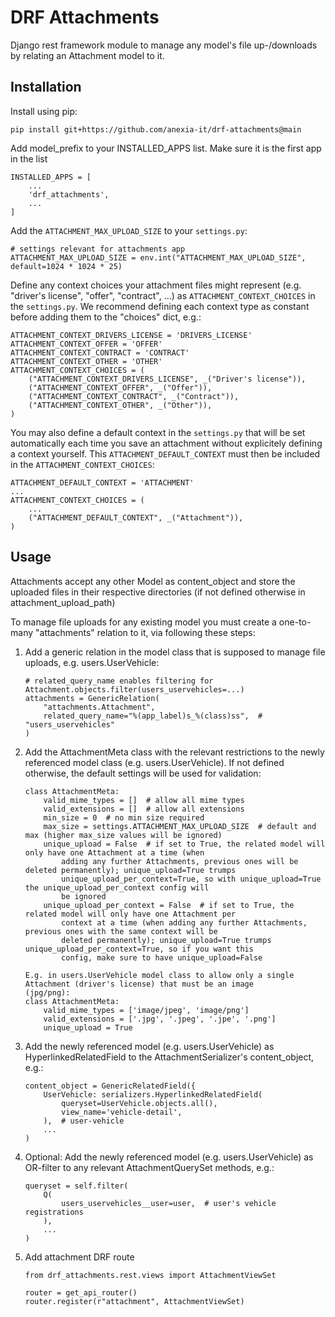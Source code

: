 # DRF Attachments

Django rest framework module to manage any model's file up-/downloads by relating an Attachment model to it.

## Installation

Install using pip:

```
pip install git+https://github.com/anexia-it/drf-attachments@main
```

Add model_prefix to your INSTALLED_APPS list. Make sure it is the first app in the list

```
INSTALLED_APPS = [
    ...
    'drf_attachments',
    ...
]
```

Add the `ATTACHMENT_MAX_UPLOAD_SIZE` to your `settings.py`:
```
# settings relevant for attachments app
ATTACHMENT_MAX_UPLOAD_SIZE = env.int("ATTACHMENT_MAX_UPLOAD_SIZE", default=1024 * 1024 * 25)
```

Define any context choices your attachment files might represent (e.g. "driver's license", "offer", "contract", ...)
as `ATTACHMENT_CONTEXT_CHOICES` in the `settings.py`. We recommend defining each context type as constant before 
adding them to the "choices" dict, e.g.:
```
ATTACHMENT_CONTEXT_DRIVERS_LICENSE = 'DRIVERS_LICENSE'
ATTACHMENT_CONTEXT_OFFER = 'OFFER'
ATTACHMENT_CONTEXT_CONTRACT = 'CONTRACT'
ATTACHMENT_CONTEXT_OTHER = 'OTHER'
ATTACHMENT_CONTEXT_CHOICES = (
    ("ATTACHMENT_CONTEXT_DRIVERS_LICENSE", _("Driver's license")),
    ("ATTACHMENT_CONTEXT_OFFER", _("Offer")),
    ("ATTACHMENT_CONTEXT_CONTRACT", _("Contract")),
    ("ATTACHMENT_CONTEXT_OTHER", _("Other")),
)
```

You may also define a default context in the `settings.py` that will be set automatically each time you save an 
attachment without explicitely defining a context yourself. This `ATTACHMENT_DEFAULT_CONTEXT` must then be included in
the `ATTACHMENT_CONTEXT_CHOICES`:
```
ATTACHMENT_DEFAULT_CONTEXT = 'ATTACHMENT'
...
ATTACHMENT_CONTEXT_CHOICES = (
    ...
    ("ATTACHMENT_DEFAULT_CONTEXT", _("Attachment")),
)
```

## Usage

Attachments accept any other Model as content_object and store the uploaded files in their respective directories
(if not defined otherwise in attachment_upload_path)

To manage file uploads for any existing model you must create a one-to-many "attachments" relation to it, via following these steps:
1. Add a generic relation in the model class that is supposed to manage file uploads, e.g. users.UserVehicle:
    ```
    # related_query_name enables filtering for Attachment.objects.filter(users_uservehicles=...)
    attachments = GenericRelation(
        "attachments.Attachment",
        related_query_name="%(app_label)s_%(class)ss",  # "users_uservehicles"
    )
    ```
2. Add the AttachmentMeta class with the relevant restrictions to the newly referenced model class (e.g. users.UserVehicle). If not defined otherwise, the default settings will be used for validation:
    ```
    class AttachmentMeta:
        valid_mime_types = []  # allow all mime types
        valid_extensions = []  # allow all extensions
        min_size = 0  # no min size required
        max_size = settings.ATTACHMENT_MAX_UPLOAD_SIZE  # default and max (higher max_size values will be ignored)
        unique_upload = False  # if set to True, the related model will only have one Attachment at a time (when
            adding any further Attachments, previous ones will be deleted permanently); unique_upload=True trumps
            unique_upload_per_context=True, so with unique_upload=True the unique_upload_per_context config will
            be ignored
        unique_upload_per_context = False  # if set to True, the related model will only have one Attachment per
            context at a time (when adding any further Attachments, previous ones with the same context will be
            deleted permanently); unique_upload=True trumps unique_upload_per_context=True, so if you want this
            config, make sure to have unique_upload=False

    E.g. in users.UserVehicle model class to allow only a single Attachment (driver's license) that must be an image
    (jpg/png):
    class AttachmentMeta:
        valid_mime_types = ['image/jpeg', 'image/png']
        valid_extensions = ['.jpg', '.jpeg', '.jpe', '.png']
        unique_upload = True
    ```

3. Add the newly referenced model (e.g. users.UserVehicle) as HyperlinkedRelatedField to the AttachmentSerializer's content_object, e.g.:
    ```
    content_object = GenericRelatedField({
        UserVehicle: serializers.HyperlinkedRelatedField(
            queryset=UserVehicle.objects.all(),
            view_name='vehicle-detail',
        ),  # user-vehicle
        ...
    )
    ```
4. Optional: Add the newly referenced model (e.g. users.UserVehicle) as OR-filter to any relevant AttachmentQuerySet methods, e.g.:
    ```
    queryset = self.filter(
        Q(
            users_uservehicles__user=user,  # user's vehicle registrations
        ),
        ...
    )
    ```

5. Add attachment DRF route
   ```
   from drf_attachments.rest.views import AttachmentViewSet
   
   router = get_api_router()
   router.register(r"attachment", AttachmentViewSet)
   ```
